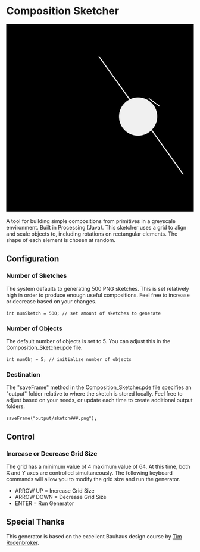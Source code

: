 # Composition Sketcher

![White Primitive Shapes being arranged on a Black Canvas](https://github.com/ianlatchmansingh/processing-tools/blob/main/Composition_Sketcher/output.gif)

A tool for building simple compositions from primitives in a greyscale environment. Built in Processing (Java). This sketcher uses a grid to align and scale objects to, including rotations on rectangular elements. The shape of each element is chosen at random.

## Configuration
### Number of Sketches

The system defaults to generating 500 PNG sketches. This is set relatively high in order to produce enough useful compositions. Feel free to increase or decrease based on your changes.

``int numSketch = 500; // set amount of sketches to generate``

### Number of Objects

The default number of objects is set to 5. You can adjust this in the Composition_Sketcher.pde file.

``int numObj = 5; // initialize number of objects``

### Destination

The "saveFrame" method in the Composition_Sketcher.pde file specifies an "output" folder relative to where the sketch is stored locally. Feel free to adjust based on your needs, or update each time to create additional output folders.

``saveFrame("output/sketch###.png");``

## Control
### Increase or Decrease Grid Size

The grid has a minimum value of 4 maximum value of 64. At this time, both X and Y axes are controlled simultaneously. The following keyboard commands will allow you to modify the grid size and run the generator.

* ARROW UP = Increase Grid Size
* ARROW DOWN = Decrease Grid Size
* ENTER = Run Generator

## Special Thanks
This generator is based on the excellent Bauhaus design course by [Tim Rodenbroker](https://timrodenbroeker.de/).